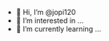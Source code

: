 - 👋 Hi, I’m @jopi120
- 👀 I’m interested in ...
- 🌱 I’m currently learning ...
<!---
- 💞️ I’m looking to collaborate on ...
- 📫 How to reach me ...
--->
